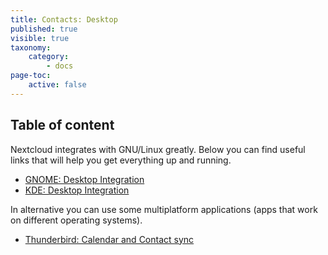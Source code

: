 ```yaml
---
title: Contacts: Desktop
published: true
visible: true
taxonomy:
    category:
        - docs
page-toc:
    active: false
---
```


## Table of content

Nextcloud integrates with GNU/Linux greatly. Below you can find useful links that will help you get everything up and running.

- [GNOME: Desktop Integration](gnome-desktop-integration)
- [KDE: Desktop Integration](kde-desktop-integration)

In alternative you can use some multiplatform applications (apps that work on different operating systems).

- [Thunderbird: Calendar and Contact sync](thunderbird-calendar-contacts)
